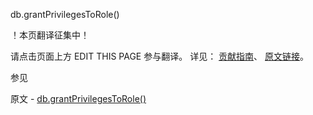 db.grantPrivilegesToRole()

 ！本页翻译征集中！

请点击页面上方 EDIT THIS PAGE 参与翻译。
详见：
[贡献指南]( https://github.com/JinMuInfo/MongoDB-Manual-zh/blob/master/CONTRIBUTING.md )、
[原文链接](  https://docs.mongodb.com/manual/reference/method/db.grantPrivilegesToRole/  )。

 参见

原文 - [db.grantPrivilegesToRole()]( https://docs.mongodb.com/manual/reference/method/db.grantPrivilegesToRole/ )

